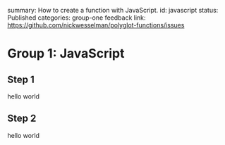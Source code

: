 summary: How to create a function with JavaScript.
id: javascript
status: Published
categories: group-one
feedback link: https://github.com/nickwesselman/polyglot-functions/issues

# Group 1: JavaScript

## Step 1

hello world

## Step 2

hello world